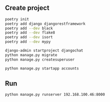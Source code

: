
## Create project

```bash
poetry init
poetry add django djangorestframework
poetry add --dev black
poetry add --dev flake8
poetry add --dev isort
poetry add --dev mypy
```

```bash
django-admin startproject djangochat
python manage.py migrate
python manage.py createsuperuser
```

```bash
python manage.py startapp accounts
```

## Run 

```bash
python manage.py runserver 192.168.100.46:8000
```
